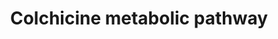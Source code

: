 ---
annotations:
- id: PW:0000375
  parent: regulatory pathway
  type: Pathway Ontology
  value: phase I biotransformation pathway via cytochrome P450
- id: PW:0001229
  parent: classic metabolic pathway
  type: Pathway Ontology
  value: xenobiotic metabolic pathway
authors:
- Egonw
- MaintBot
- Eweitz
description: P450-mediated biotransformation pathway of colchicine with the CYP3A4,
  while colchicine inhibits the expression of this enzyme.
last-edited: 2021-05-22
ndex: 3010b172-8b65-11eb-9e72-0ac135e8bacf
organisms:
- Homo sapiens
redirect_from:
- /index.php/Pathway:WP2536
- /instance/WP2536
- /instance/WP2536_r117685
revision: r117685
schema-jsonld:
- '@context': https://schema.org/
  '@id': https://wikipathways.github.io/pathways/WP2536.html
  '@type': Dataset
  creator:
    '@type': Organization
    name: WikiPathways
  description: P450-mediated biotransformation pathway of colchicine with the CYP3A4,
    while colchicine inhibits the expression of this enzyme.
  keywords:
  - 2DMC
  - 3DMC
  - CYP3A4
  - Colchicine
  license: CC0
  name: Colchicine metabolic pathway
seo: CreativeWork
title: Colchicine metabolic pathway
wpid: WP2536
---